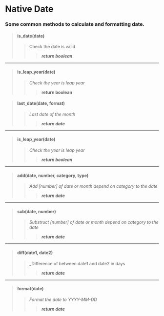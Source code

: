 # Native Date
### Some common methods to calculate and formatting date.  
> #### is_date(date)
>> Check the date is valid  
>>> _**return boolean**_  
***
> #### is_leap_year(date)
>> _Check the year is leap year_  
>>> **return boolean**  
    
> #### last_date(date, format)
>> _Last date of the month_   
>>> _**return date**_   
*** 
> #### is_leap_year(date)
>> _Check the year is leap year_   
>>> _**return boolean**_   
*** 
> #### add(date, number, category, type)
>> _Add [number] of date or month depend on category to the date_    
>>> _**return date**_
***
> #### sub(date, number)
>> _Substruct [number] of date or month depend on category to the date_   
>>> _**return date**_   
***
> #### diff(date1, date2)
>> _Difference of between date1 and date2 in days   
>>> _**return date**_   
***
> #### format(date)
>> _Format the date to YYYY-MM-DD_    
>>> _**return date**_   
